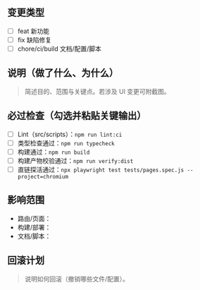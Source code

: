 ## 变更类型

- [ ] feat 新功能
- [ ] fix 缺陷修复
- [ ] chore/ci/build 文档/配置/脚本

## 说明（做了什么、为什么）

> 简述目的、范围与关键点。若涉及 UI 变更可附截图。

## 必过检查（勾选并粘贴关键输出）

- [ ] Lint（src/scripts）：`npm run lint:ci`
- [ ] 类型检查通过：`npm run typecheck`
- [ ] 构建通过：`npm run build`
- [ ] 构建产物校验通过：`npm run verify:dist`
- [ ] 直链探活通过：`npx playwright test tests/pages.spec.js --project=chromium`

## 影响范围

- 路由/页面：
- 构建/部署：
- 文档/脚本：

## 回滚计划

> 说明如何回滚（撤销哪些文件/配置）。
